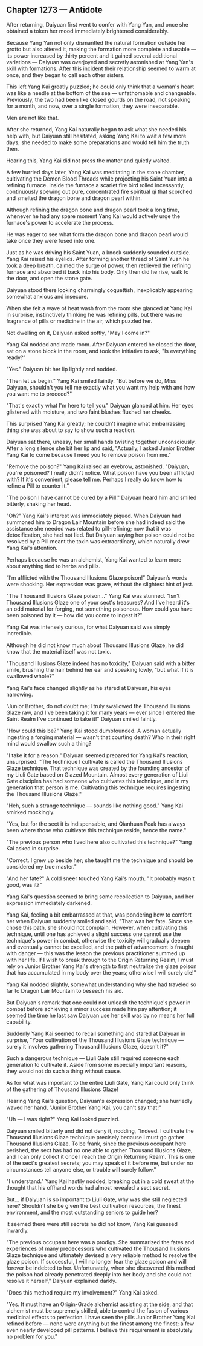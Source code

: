 ## Chapter 1273 — Antidote

After returning, Daiyuan first went to confer with Yang Yan, and once she obtained a token her mood immediately brightened considerably.

Because Yang Yan not only dismantled the natural formation outside her grotto but also altered it, making the formation more complete and usable — its power increased by thirty percent and it gained several additional variations — Daiyuan was overjoyed and secretly astonished at Yang Yan's skill with formations. After this incident their relationship seemed to warm at once, and they began to call each other sisters.

This left Yang Kai greatly puzzled; he could only think that a woman's heart was like a needle at the bottom of the sea — unfathomable and changeable. Previously, the two had been like closed gourds on the road, not speaking for a month, and now, over a single formation, they were inseparable.

Men are not like that.

After she returned, Yang Kai naturally began to ask what she needed his help with, but Daiyuan still hesitated, asking Yang Kai to wait a few more days; she needed to make some preparations and would tell him the truth then.

Hearing this, Yang Kai did not press the matter and quietly waited.

A few hurried days later, Yang Kai was meditating in the stone chamber, cultivating the Demon Blood Threads while projecting his Saint Yuan into a refining furnace. Inside the furnace a scarlet fire bird rolled incessantly, continuously spewing out pure, concentrated fire spiritual qi that scorched and smelted the dragon bone and dragon pearl within.

Although refining the dragon bone and dragon pearl took a long time, whenever he had any spare moment Yang Kai would actively urge the furnace's power to accelerate the process.

He was eager to see what form the dragon bone and dragon pearl would take once they were fused into one.

Just as he was driving his Saint Yuan, a knock suddenly sounded outside. Yang Kai raised his eyelids. After forming another thread of Saint Yuan he took a deep breath, calmed the surge of power, then retrieved the refining furnace and absorbed it back into his body. Only then did he rise, walk to the door, and open the stone gate.

Daiyuan stood there looking charmingly coquettish, inexplicably appearing somewhat anxious and insecure.

When she felt a wave of heat wash from the room she glanced at Yang Kai in surprise, instinctively thinking he was refining pills, but there was no fragrance of pills or medicine in the air, which puzzled her.

Not dwelling on it, Daiyuan asked softly, "May I come in?"

Yang Kai nodded and made room. After Daiyuan entered he closed the door, sat on a stone block in the room, and took the initiative to ask, "Is everything ready?"

"Yes." Daiyuan bit her lip lightly and nodded.

"Then let us begin." Yang Kai smiled faintly. "But before we do, Miss Daiyuan, shouldn't you tell me exactly what you want my help with and how you want me to proceed?"

"That's exactly what I'm here to tell you." Daiyuan glanced at him. Her eyes glistened with moisture, and two faint blushes flushed her cheeks.

This surprised Yang Kai greatly; he couldn't imagine what embarrassing thing she was about to say to show such a reaction.

Daiyuan sat there, uneasy, her small hands twisting together unconsciously. After a long silence she bit her lip and said, "Actually, I asked Junior Brother Yang Kai to come because I need you to remove poison from me."

"Remove the poison?" Yang Kai raised an eyebrow, astonished. "Daiyuan, you're poisoned? I really didn't notice. What poison have you been afflicted with? If it's convenient, please tell me. Perhaps I really do know how to refine a Pill to counter it.”

"The poison I have cannot be cured by a Pill." Daiyuan heard him and smiled bitterly, shaking her head.

"Oh?" Yang Kai's interest was immediately piqued. When Daiyuan had summoned him to Dragon Lair Mountain before she had indeed said the assistance she needed was related to pill-refining; now that it was detoxification, she had not lied. But Daiyuan saying her poison could not be resolved by a Pill meant the toxin was extraordinary, which naturally drew Yang Kai's attention.

Perhaps because he was an alchemist, Yang Kai wanted to learn more about anything tied to herbs and pills.

“I’m afflicted with the Thousand Illusions Glaze poison!” Daiyuan’s words were shocking. Her expression was grave, without the slightest hint of jest.

"The Thousand Illusions Glaze poison…" Yang Kai was stunned. "Isn't Thousand Illusions Glaze one of your sect's treasures? And I've heard it's an odd material for forging, not something poisonous. How could you have been poisoned by it — how did you come to ingest it?"

Yang Kai was intensely curious, for what Daiyuan said was simply incredible.

Although he did not know much about Thousand Illusions Glaze, he did know that the material itself was not toxic.

"Thousand Illusions Glaze indeed has no toxicity," Daiyuan said with a bitter smile, brushing the hair behind her ear and speaking lowly, "but what if it is swallowed whole?"

Yang Kai's face changed slightly as he stared at Daiyuan, his eyes narrowing.

"Junior Brother, do not doubt me; I truly swallowed the Thousand Illusions Glaze raw, and I've been taking it for many years — ever since I entered the Saint Realm I've continued to take it!" Daiyuan smiled faintly.

"How could this be?" Yang Kai stood dumbfounded. A woman actually ingesting a forging material — wasn't that courting death? Who in their right mind would swallow such a thing?

"I take it for a reason." Daiyuan seemed prepared for Yang Kai's reaction, unsurprised. "The technique I cultivate is called the Thousand Illusions Glaze technique. That technique was created by the founding ancestor of my Liuli Gate based on Glazed Mountain. Almost every generation of Liuli Gate disciples has had someone who cultivates this technique, and in my generation that person is me. Cultivating this technique requires ingesting the Thousand Illusions Glaze."

"Heh, such a strange technique — sounds like nothing good." Yang Kai smirked mockingly.

"Yes, but for the sect it is indispensable, and Qianhuan Peak has always been where those who cultivate this technique reside, hence the name."

"The previous person who lived here also cultivated this technique?" Yang Kai asked in surprise.

"Correct. I grew up beside her; she taught me the technique and should be considered my true master."

"And her fate?" A cold sneer touched Yang Kai's mouth. "It probably wasn't good, was it?"

Yang Kai's question seemed to bring some recollection to Daiyuan, and her expression immediately darkened.

Yang Kai, feeling a bit embarrassed at that, was pondering how to comfort her when Daiyuan suddenly smiled and said, "That was her fate. Since she chose this path, she should not complain. However, when cultivating this technique, until one has achieved a slight success one cannot use the technique's power in combat, otherwise the toxicity will gradually deepen and eventually cannot be expelled, and the path of advancement is fraught with danger — this was the lesson the previous practitioner summed up with her life. If I wish to break through to the Origin Returning Realm, I must rely on Junior Brother Yang Kai's strength to first neutralize the glaze poison that has accumulated in my body over the years; otherwise I will surely die!"

Yang Kai nodded slightly, somewhat understanding why she had traveled so far to Dragon Lair Mountain to beseech his aid.

But Daiyuan's remark that one could not unleash the technique's power in combat before achieving a minor success made him pay attention; it seemed the time he last saw Daiyuan use her skill was by no means her full capability.

Suddenly Yang Kai seemed to recall something and stared at Daiyuan in surprise, "Your cultivation of the Thousand Illusions Glaze technique — surely it involves gathering Thousand Illusions Glaze, doesn't it?"

Such a dangerous technique — Liuli Gate still required someone each generation to cultivate it. Aside from some especially important reasons, they would not do such a thing without cause.

As for what was important to the entire Liuli Gate, Yang Kai could only think of the gathering of Thousand Illusions Glaze!

Hearing Yang Kai's question, Daiyuan's expression changed; she hurriedly waved her hand, "Junior Brother Yang Kai, you can't say that!"

"Uh — I was right?" Yang Kai looked puzzled.

Daiyuan smiled bitterly and did not deny it, nodding, "Indeed. I cultivate the Thousand Illusions Glaze technique precisely because I must go gather Thousand Illusions Glaze. To be frank, since the previous occupant here perished, the sect has had no one able to gather Thousand Illusions Glaze, and I can only collect it once I reach the Origin Returning Realm. This is one of the sect's greatest secrets; you may speak of it before me, but under no circumstances tell anyone else, or trouble will surely follow."

"I understand." Yang Kai hastily nodded, breaking out in a cold sweat at the thought that his offhand words had almost revealed a sect secret.

But... if Daiyuan is so important to Liuli Gate, why was she still neglected here? Shouldn't she be given the best cultivation resources, the finest environment, and the most outstanding seniors to guide her?

It seemed there were still secrets he did not know, Yang Kai guessed inwardly.

"The previous occupant here was a prodigy. She summarized the fates and experiences of many predecessors who cultivated the Thousand Illusions Glaze technique and ultimately devised a very reliable method to resolve the glaze poison. If successful, I will no longer fear the glaze poison and will forever be indebted to her. Unfortunately, when she discovered this method the poison had already penetrated deeply into her body and she could not resolve it herself," Daiyuan explained darkly.

"Does this method require my involvement?" Yang Kai asked.

"Yes. It must have an Origin-Grade alchemist assisting at the side, and that alchemist must be supremely skilled, able to control the fusion of various medicinal effects to perfection. I have seen the pills Junior Brother Yang Kai refined before — none were anything but the finest among the finest; a few even nearly developed pill patterns. I believe this requirement is absolutely no problem for you."